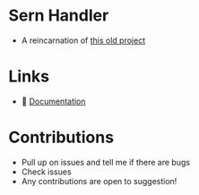# Sern Handler
- A reincarnation of [this old project](https://github.com/jacoobes/sern_handler)

# Links

- 📑 [Documentation](https://sernhandler.js.org)

# Contributions
- Pull up on issues and tell me if there are bugs 
- Check issues
- Any contributions are open to suggestion!
